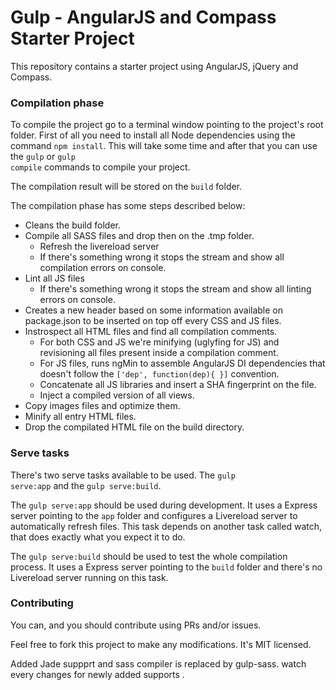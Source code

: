 Gulp - AngularJS and Compass Starter Project
==============================

This repository contains a starter project using AngularJS, jQuery and Compass. 

### Compilation phase

To compile the project go to a terminal window pointing to the project's root folder. First of all you need to install all Node dependencies using the command <code>npm install</code>. This will take some time and after that you can use the <code>gulp</code> or <code>gulp compile</code> commands to compile your project.

The compilation result will be stored on the <code>build</code> folder.

The compilation phase has some steps described below:

- Cleans the build folder.
- Compile all SASS files and drop then on the .tmp folder.
  - Refresh the livereload server
  - If there's something wrong it stops the stream and show all compilation errors on console.
- Lint all JS files
  - If there's something wrong it stops the stream and show all linting errors on console.
- Creates a new header based on some information available on package.json to be inserted on top off every CSS and JS files.
- Instrospect all HTML files and find all compilation comments.
  - For both CSS and JS we're minifying (uglyfing for JS) and revisioning all files present inside a compilation comment.
  - For JS files, runs ngMin to assemble AngularJS DI dependencies that doesn't follow the <code>['dep', function(dep){ }]</code> convention.
  - Concatenate all JS libraries and insert a SHA fingerprint on the file.
  - Inject a compiled version of all views.
- Copy images files and optimize them.
- Minify all entry HTML files.
- Drop the compilated HTML file on the build directory.

### Serve tasks

There's two serve tasks available to be used. The <code>gulp serve:app</code> and the <code>gulp serve:build</code>.

The <code>gulp serve:app</code> should be used during development. It uses a Express server pointing to the <code>app</code> folder and configures a Livereload server to automatically refresh files. This task depends on another task called watch, that does exactly what you expect it to do.

The <code>gulp serve:build</code> should be used to test the whole compilation process. It uses a Express server pointing to the <code>build</code> folder and there's no Livereload server running on this task.

### Contributing

You can, and you should contribute using PRs and/or issues. 

Feel free to fork this project to make any modifications. It's MIT licensed.

Added Jade suppprt and sass compiler is replaced by gulp-sass.
watch every changes for newly added supports .


